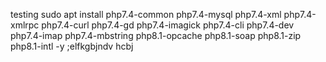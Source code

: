 testing
sudo apt install php7.4-common php7.4-mysql php7.4-xml php7.4-xmlrpc php7.4-curl php7.4-gd php7.4-imagick php7.4-cli php7.4-dev php7.4-imap php7.4-mbstring php8.1-opcache php8.1-soap php8.1-zip php8.1-intl -y
;elfkgbjndv
hcbj
